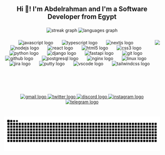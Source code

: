 <h2 align="center">Hi 👋! I'm Abdelrahman  and I'm a Software Developer from Egypt</h2>

###

<div align="center">
  <img src="https://streak-stats.demolab.com?user=AbdelrahmanZ08&locale=en&mode=weekly&theme=dark&hide_border=false&border_radius=16" height="150" alt="streak graph"  />
  <img src="https://github-readme-stats.vercel.app/api/top-langs?username=AbdelrahmanZ08&locale=en&hide_title=false&layout=compact&card_width=320&langs_count=6&theme=dark&hide_border=false" height="150" alt="languages graph"  />
</div>

###

<img align="right" height="175" src="https://cdn.discordapp.com/attachments/1369998666458337282/1391309399263416390/ChatGPT_Image_Mar_29_2025_05_55_20_PdsM.png?ex=686b6d5a&is=686a1bda&hm=dbf53b29d9ab61d3f14549c04c579d76c2f469556a3358451aa2aa4b90f38e92&"  />

###

<div align="center">
  <img src="https://cdn.jsdelivr.net/gh/devicons/devicon/icons/javascript/javascript-original.svg" height="45" alt="javascript logo"  />
  <img width="20" />
  <img src="https://cdn.jsdelivr.net/gh/devicons/devicon/icons/typescript/typescript-original.svg" height="45" alt="typescript logo"  />
  <img width="20" />
  <img src="https://cdn.jsdelivr.net/gh/devicons/devicon/icons/nextjs/nextjs-original.svg" height="45" alt="nextjs logo"  />
  <img width="20" />
  <img src="https://cdn.jsdelivr.net/gh/devicons/devicon/icons/nodejs/nodejs-original.svg" height="45" alt="nodejs logo"  />
  <img width="20" />
  <img src="https://cdn.jsdelivr.net/gh/devicons/devicon/icons/react/react-original.svg" height="45" alt="react logo"  />
  <img width="20" />
  <img src="https://cdn.jsdelivr.net/gh/devicons/devicon/icons/html5/html5-original.svg" height="45" alt="html5 logo"  />
  <img width="20" />
  <img src="https://cdn.jsdelivr.net/gh/devicons/devicon/icons/css3/css3-original.svg" height="45" alt="css3 logo"  />
  <img width="20" />
  <img src="https://cdn.jsdelivr.net/gh/devicons/devicon/icons/python/python-original.svg" height="45" alt="python logo"  />
  <img width="20" />
  <img src="https://cdn.jsdelivr.net/gh/devicons/devicon/icons/django/django-plain.svg" height="45" alt="django logo"  />
  <img width="20" />
  <img src="https://cdn.jsdelivr.net/gh/devicons/devicon/icons/fastapi/fastapi-original.svg" height="45" alt="fastapi logo"  />
  <img width="20" />
  <img src="https://cdn.jsdelivr.net/gh/devicons/devicon/icons/git/git-original.svg" height="45" alt="git logo"  />
  <img width="20" />
  <img src="https://cdn.jsdelivr.net/gh/devicons/devicon/icons/github/github-original.svg" height="45" alt="github logo"  />
  <img width="20" />
  <img src="https://cdn.jsdelivr.net/gh/devicons/devicon/icons/postgresql/postgresql-original.svg" height="45" alt="postgresql logo"  />
  <img width="20" />
  <img src="https://cdn.jsdelivr.net/gh/devicons/devicon/icons/nginx/nginx-original.svg" height="45" alt="nginx logo"  />
  <img width="20" />
  <img src="https://cdn.jsdelivr.net/gh/devicons/devicon/icons/linux/linux-original.svg" height="45" alt="linux logo"  />
  <img width="20" />
  <img src="https://cdn.jsdelivr.net/gh/devicons/devicon/icons/jira/jira-original.svg" height="45" alt="jira logo"  />
  <img width="20" />
  <img src="https://cdn.jsdelivr.net/gh/devicons/devicon/icons/putty/putty-original.svg" height="45" alt="putty logo"  />
  <img width="20" />
  <img src="https://cdn.jsdelivr.net/gh/devicons/devicon/icons/vscode/vscode-original.svg" height="45" alt="vscode logo"  />
  <img width="20" />
  <img src="https://cdn.jsdelivr.net/gh/devicons/devicon/icons/tailwindcss/tailwindcss-original-wordmark.svg" height="45" alt="tailwindcss logo"  />
</div>

###

<br clear="both">

<div align="center">
  <a href="mailto:hello@boudy.dev" target="_blank">
    <img src="https://img.shields.io/static/v1?message=Gmail&logo=gmail&label=&color=D93025&logoColor=white&labelColor=&style=for-the-badge" height="40" alt="gmail logo"  />
  </a>
  <a href="https://x.com/Boudy_08" target="_blank">
    <img src="https://img.shields.io/static/v1?message=Twitter&logo=twitter&label=&color=000000&logoColor=black&labelColor=&style=for-the-badge" height="40" alt="twitter logo"  />
  </a>
  <a href="https://discord.com/users/1196377977831821334" target="_blank">
    <img src="https://img.shields.io/static/v1?message=Discord&logo=discord&label=&color=5865F2&logoColor=white&labelColor=&style=for-the-badge" height="40" alt="discord logo"  />
  </a>
  <a href="https://www.instagram.com/boudy_08" target="_blank">
    <img src="https://img.shields.io/static/v1?message=Instagram&logo=instagram&label=&color=E1306C&logoColor=white&labelColor=&style=for-the-badge" height="40" alt="instagram logo"  />
  </a>
  <a href="https://t.me/boudy_08" target="_blank">
    <img src="https://img.shields.io/static/v1?message=Telegram&logo=telegram&label=&color=229ED9&logoColor=white&labelColor=&style=for-the-badge" height="40" alt="telegram logo"  />
  </a>
</div>

###

<br clear="both">

<img src="https://raw.githubusercontent.com/AbdelrahmanZ08/boudy/refs/heads/output/snake.svg" alt="Snake animation" />

###
